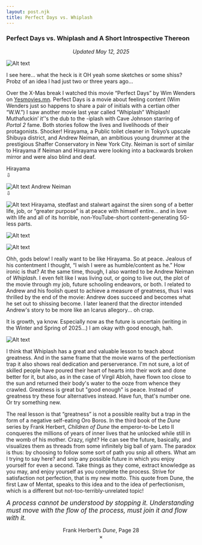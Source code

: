 ```yaml
---
layout: post.njk
title: Perfect Days vs. Whiplash     
---
```


### Perfect Days vs. Whiplash and A Short Introspective Thereon

<center><i>Updated May 12, 2025</i></center>

![Alt text](/images/pvp.jpg "A page from my sketchbook senior year.")

I see here... what the heck is it OH yeah some sketches or some shiss? Probz of an idea I had just two or three years ago... 

Over the X-Mas break I watched this movie “Perfect Days” by Wim Wenders on [Yesmovies.mn](https://yesmovies.mn). Perfect Days is a movie about feeling content (Wim Wenders just so happens to share a pair of initials with a certian other “W.W.”) I saw another movie last year called ”Whiplash” Whiplash! Muthafuckin’ it’'s the dub to the -iplash with Cave Johnson starring of <i>Portal 2</i> fame. Both stories follow the lives and livelihoods of their protagonists. Shocker!
Hirayama, a Public toilet cleaner in Tokyo’s upscale Shibuya district, and Andrew Neiman, an ambitious young drummer at the prestigious Shaffer Conservatory in New York City. Neiman is sort of similar to Hirayama if Neiman and Hirayama were looking into a backwards broken mirror and were also blind and deaf.

<span class="caption">Hirayama<br>⇩</span>

![Alt text](/images/perfect-days-yawn.gif "Perfect Days 45:18–45:27")
<span class="caption">Andrew Neiman<br>⇩</span>

![Alt text](/images/whiplash-playing.gif "Whiplash 1:31:21–1:31:28")
Hirayama, stedfast and stalwart against the siren song of a better life, job, or “greater purpose” is at peace with himself entire... and in love with life and all of its horrible, non-YouTube-short content-generating 5G-less parts.

![Alt text](/images/perfect-days-kid.png "Perfect Days 45:18–45:27")

![Alt text](/images/perfect-days-reading.png "Perfect Days 45:18–45:27")

Ohh, gods below! I really want to be like Hirayama. So at peace. Jealous of his contentment I thought, “I wish I were as humble/content as he.” How ironic is that? At the same time, though, I also wanted to be Andrew Neiman of <i>Whiplash</i>. I even felt like I was living out, or going to live out, the plot of the movie through my job, future schooling endeavors, or both. I related to Andrew and his foolish quest to achieve a measure of greatness, thus I was thrilled by the end of the movie: Andrew does succeed and becomes what he set out to shissing become. I later leanerd that the director intended Andrew's story to be more like an Icarus allegory... oh crap. 

It is growth, ya know. Especially now as the future is uncertain (writing in the Winter and Spring of 2025...) I am okay with good enough, hah.

![Alt text](/images/whiplash-horror.gif "Whiplash 45:18–45:27")

I think that Whiplash has a great and valuable lesson to teach about greatness. And in the same frame that the movie warns of the perfectionism trap it also shows real dedication and perserverance. I'm not sure, a lot of skilled people have poured their heart of hearts into their work and done better for it, but also, as in the case of Virgil Abloh, have flown too close to the sun and returned their body's water to the ooze from whence they crawled. Greatness is great but "good enough" is peace.
Instead of greatness try these four alternatives instead. Have fun, that's number one. Or try something new. 


The real lesson is that “greatness” is not a possible reality but a trap in the form of a negative self-eating Oro Boros. In the third book of the <i>Dune</i> series by Frank Herbert, <i>Children of Dune</i> the emperor-to-be Leto II conqueres the millions of years of inner lives that he unlocked while still in the womb of his mother. Crazy, right? He can see the future, basically, and visualizes them as threads from some infinitely big ball of yarn. The paradox is thus: by choosing to follow some sort of path you snip all others. What am I trying to say here? and snip any possible future in which you enjoy yourself for even a second. Take things as they come, extract knowledge as you may, and enjoy yourself as you complete the process. Strive for satisfaction not perfection, that is my new motto. This quote from Dune, the first Law of Mentat, speaks to this idea and to the idea of perfectionism, which is a different but not-too-terribly-unrelated topic!

<BIG><i>A process cannot be understood by stopping it. Understanding must move with the flow of the process, must join it and flow with it.</i></BIG>
<center>Frank Herbert’s <i>Dune</i>, Page 28
<center>×</center>